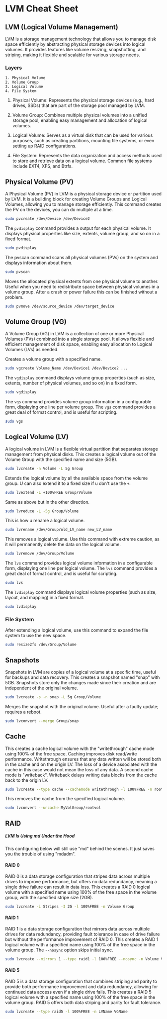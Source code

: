 # LVM Cheat Sheet

## LVM (Logical Volume Management)

LVM is a storage management technology that allows you to manage disk space efficiently by abstracting physical storage devices into logical volumes. It provides features like volume resizing, snapshotting, and striping, making it flexible and scalable for various storage needs.

### Layers

```
1. Physical Volume
2. Volume Group
3. Logical Volume
4. File System
```

1. Physical Volume: Represents the physical storage devices (e.g., hard drives, SSDs) that are part of the storage pool managed by LVM.
    
2. Volume Group: Combines multiple physical volumes into a unified storage pool, enabling easy management and allocation of logical volumes.
    
3. Logical Volume: Serves as a virtual disk that can be used for various purposes, such as creating partitions, mounting file systems, or even setting up RAID configurations.
    
4. File System: Represents the data organization and access methods used to store and retrieve data on a logical volume. Common file systems include EXT4, XFS, and Btrfs.

## Physical Volume (PV)

A Physical Volume (PV) in LVM is a physical storage device or partition used by LVM. It is a building block for creating Volume Groups and Logical Volumes, allowing you to manage storage efficiently. This command creates the PV on the devices, you can do multiple at a time. 

```bash
sudo pvcreate /dev/Device /dev/Device2
```

The `pvdisplay` command provides a output for each physical volume. It displays physical properties like size, extents, volume group, and so on in a fixed format.

```bash
sudo pvdisplay
```

The pvscan command scans all physical volumes (PVs) on the system and displays information about them.

```bash
sudo pvscan
```

Moves the allocated physical extents from one physical volume to another. Useful when you need to redistribute space between physical volumes in a volume group. After a crash or power failure this can be finished without a problem.

```bash
sudo pvmove /dev/source_device /dev/target_device
```
## Volume Group (VG)

A Volume Group (VG) in LVM is a collection of one or more Physical Volumes (PVs) combined into a single storage pool. It allows flexible and efficient management of disk space, enabling easy allocation to Logical Volumes (LVs) as needed.

Creates a volume group with a specified name.

```bash
sudo vgcreate Volume_Name /dev/Device1 /dev/Device2 ...
```

The `vgdisplay` command displays volume group properties (such as size, extents, number of physical volumes, and so on) in a fixed form.

```bash
sudo vgdisplay
```

The `vgs` command provides volume group information in a configurable form, displaying one line per volume group. The `vgs` command provides a great deal of format control, and is useful for scripting.

```bash
sudo vgs
```

## Logical Volume (LV)

A logical volume in LVM is a flexible virtual partition that separates storage management from physical disks. This creates a logical volume out of the Volume Group with the specified name and size (5GB).

```bash
sudo lvcreate -n Volume -L 5g Group
```

Extends the logical volume by all the available space from the volume group. U can also extend it to a fixed size if u don't use the `+`.

```bash
sudo lvextend -L +100%FREE Group/Volume
```

Same as above but in the other direction.
```bash
sudo lvreduce -L -5g Group/Volume
```

This is how u rename a logical volume.

```bash
sudo lvrename /dev/Group/old_LV_name new_LV_name
```

This removes a logical volume. Use this command with extreme caution, as it will permanently delete the data on the logical volume.

```bash
sudo lvremove /dev/Group/Volume
```

The `lvs` command provides logical volume information in a configurable form, displaying one line per logical volume. The `lvs` command provides a great deal of format control, and is useful for scripting.

```bash
sudo lvs
```

The `lvdisplay` command displays logical volume properties (such as size, layout, and mapping) in a fixed format.

```bash
sudo lvdisplay
```

### File System

After extending a logical volume, use this command to expand the file system to use the new space.

```bash
sudo resize2fs /dev/Group/Volume
```

## Snapshots

Snapshots in LVM are copies of a logical volume at a specific time, useful for backups and data recovery. This creates a snapshot named "snap" with 5GB. Snapshots store only the changes made since their creation and are independent of the original volume. 

```bash
sudo lvcreate -s -n snap -L 5g Group/Volume
```

Merges the snapshot with the original volume. Useful after a faulty update; requires a reboot.

```bash
sudo lvconvert --merge Group/snap
```

## Cache

This creates a cache logical volume with the "writethrough" cache mode using 100% of the free space. Caching improves disk read/write performance. Writethrough ensures that any data written will be stored both in the cache and on the origin LV. The loss of a device associated with the cache in this case would not mean the loss of any data. A second cache mode is "writeback". Writeback delays writing data blocks from the cache back to the origin LV.

```bash
sudo lvcreate --type cache --cachemode writethrough -l 100%FREE -n root_cachepool MyVolGroup/rootvol /dev/fastdisk
```

This removes the cache from the specified logical volume.

```bash
sudo lvconvert --uncache MyVolGroup/rootvol
```

## RAID

##### LVM Is Using md Under the Hood

This configuring below will still use "md" behind the scenes. It just saves you the trouble of using "mdadm".

#### RAID 0

RAID 0 is a data storage configuration that stripes data across multiple drives to improve performance, but offers no data redundancy, meaning a single drive failure can result in data loss. This creates a RAID 0 logical volume with a specified name using 100% of the free space in the volume group, with the specified stripe size (2GB).

```bash
sudo lvcreate -i Stripes -I 2G -l 100%FREE -n Volume Group
```

#### RAID 1

RAID 1 is a data storage configuration that mirrors data across multiple drives for data redundancy, providing fault tolerance in case of drive failure but without the performance improvement of RAID 0. This creates a RAID 1 logical volume with a specified name using 100% of the free space in the volume group. The `--nosync` option skips initial sync. 

```bash
sudo lvcreate --mirrors 1 --type raid1 -l 100%FREE --nosync -n Volume VGName
```

#### RAID 5

RAID 5 is a data storage configuration that combines striping and parity to provide both performance improvement and data redundancy, allowing for continued data access even if a single drive fails. This creates a RAID 5 logical volume with a specified name using 100% of the free space in the volume group. RAID 5 offers both data striping and parity for fault tolerance.

```bash
sudo lvcreate --type raid5 -l 100%FREE -n LVName VGName
```